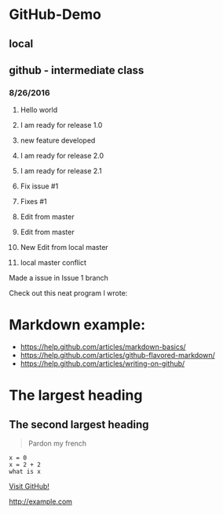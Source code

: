 # GitHub-Demo

## local

## github - intermediate class
### 8/26/2016

1. Hello world
2. I am ready for release 1.0
3. new feature developed
4. I am ready for release 2.0
5. I am ready for release 2.1
6. Fix issue #1
7. Fixes #1
8. Edit from master
9. Edit from master
10. New Edit from local master


11. local master conflict

Made a issue in Issue 1 branch

Check out this neat program I wrote:

# Markdown example:
- https://help.github.com/articles/markdown-basics/
- https://help.github.com/articles/github-flavored-markdown/
- https://help.github.com/articles/writing-on-github/

# The largest heading 
## The second largest heading 

> Pardon my french

```
x = 0
x = 2 + 2
what is x
```
[Visit GitHub!](https://www.github.com)

http://example.com
